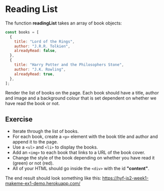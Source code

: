 # Reading List

The function **readingList** takes an array of book objects:

```js
const books = [
  {
    title: "Lord of the Rings",
    author: "J.R.R. Tolkien",
    alreadyRead: false,
  },
  {
    title: "Harry Potter and the Philosophers Stone",
    author: "J.K. Rowling",
    alreadyRead: true,
  },
];
```

Render the list of books on the page. Each book should have a title, author and image and a background colour that is set dependent on whether we have read the book or not.

## Exercise

- Iterate through the list of books.
- For each book, create a `<p>` element with the book title and author and append it to the page.
- Use a `<ul>` and `<li>` to display the books.
- Add an `<img>` to each book that links to a URL of the book cover.
- Change the style of the book depending on whether you have read it (green) or not (red).
- All of your HTML should go inside the `<div>` with the id **"content"**.

The end result should look something like this: https://hyf-js2-week1-makeme-ex1-demo.herokuapp.com/



